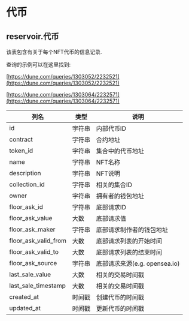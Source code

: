 # 代币

## **reservoir.代币**

该表包含有关于每个NFT代币的信息记录.

查询的示例可以在这里找到:

[https://dune.com/queries/1303052/2232521](https://dune.com/queries/1303052/2232521)

[https://dune.com/queries/1303064/2232571](https://dune.com/queries/1303064/2232571)

| **列名**         | **类型**  | **说明**                    |
|-------------------------|-----------|------------------------------------|
| id                      | 字符串    | 内部代币ID                  |
| contract                | 字符串    | 合约地址                   |
| token\_id               | 字符串    | 集合中的代币地址  |
| name                    | 字符串    | NFT名称                           |
| description             | 字符串    | NFT说明                    |                                                                                         |
| collection\_id          | 字符串    | 相关的集合ID           |
| owner                   | 字符串    | 拥有者的钱包地址               |
| floor\_ask\_id          | 字符串    | 底部请求ID                       |
| floor\_ask\_value       | 大数    | 底部请求值                   |
| floor\_ask\_maker       | 字符串    | 底部请求制作者的钱包地址     |
| floor\_ask\_valid\_from | 大数    | 底部请求列表的开始时间       |
| floor\_ask\_valid\_to   | 大数    | 底部请求列表的结束时间         |
| floor\_ask\_source      | 字符串    | 底部请求来源(e.g. opensea.io) |
| last\_sale\_value       | 大数    | 相关的交易时间戳   |   
| last\_sale\_timestamp   | 大数    | 相关的交易时间戳   |   
| created\_at             | 时间戳 | 创建代币的时间戳    |
| updated\_at             | 时间戳 | 更新代币的时间戳   |                                                                          |
